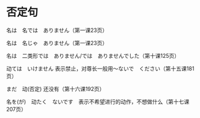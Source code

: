 # 否定句

名は　名では　ありません（第一课23页）

名は　名じゃ　ありません（第一课23页）

名は　二类形では　ありません/では　ありませんでした（第十课125页）

动ては　いけません    表示禁止，对尊长一般用〜ないで　ください（第十五课181页）

まだ　动(否定)    还没有（第十六课192页）

名を(が)　动たく　ないです　表示不希望进行的动作，不想做什么（第十七课207页）

